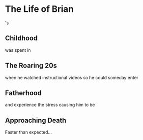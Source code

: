 # The Life of Brian
's
## Childhood

was spent in

## The Roaring 20s
when he watched instructional videos so he could someday enter

## Fatherhood
and experience the stress causing him to be

## Approaching Death
Faster than expected...
